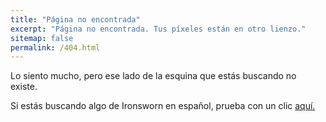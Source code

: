 ```yaml
---
title: "Página no encontrada"
excerpt: "Página no encontrada. Tus píxeles están en otro lienzo."
sitemap: false
permalink: /404.html
---
```


Lo siento mucho, pero ese lado de la esquina que estás buscando no existe.

Si estás buscando algo de Ironsworn en español, prueba con un clic [aquí.](https://laesquinadelrol.com/tags/#ironsworn)
